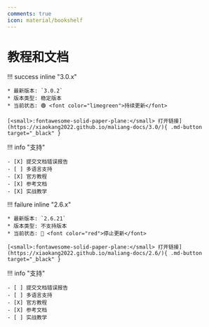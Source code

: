 ```yaml
---
comments: true
icon: material/bookshelf
---
```


# 教程和文档

<div markdown>

!!! success inline "3.0.x"

    * 最新版本: `3.0.2`
    * 版本类型: 稳定版本
    * 当前状态: 🟢 <font color="limegreen">持续更新</font>

    [<small>:fontawesome-solid-paper-plane:</small> 打开链接](https://xiaokang2022.github.io/maliang-docs/3.0/){ .md-button target="_black" }

!!! info "支持"

    - [X] 提交文档错误报告
    - [ ] 多语言支持
    - [X] 官方教程
    - [X] 参考文档
    - [X] 实战教学

</div>

<div markdown>

!!! failure inline "2.6.x"

    * 最新版本: `2.6.21`
    * 版本类型: 不支持版本
    * 当前状态: 🔴 <font color="red">停止更新</font>

    [<small>:fontawesome-solid-paper-plane:</small> 打开链接](https://xiaokang2022.github.io/maliang-docs/2.6/){ .md-button target="_black" }

!!! info "支持"

    - [ ] 提交文档错误报告
    - [ ] 多语言支持
    - [X] 官方教程
    - [X] 参考文档
    - [ ] 实战教学

</div>
